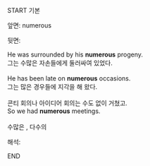 START
기본

앞면:
numerous


뒷면:
<div>He was surrounded by his <strong>numerous</strong> progeny. <br></div><div><div><div>그는 수많은 자손들에게 둘러싸여 있었다.</div></div></div><div><br></div><div><div>He has been late on <strong>numerous</strong> occasions. </div><div><div>그는 많은 경우들에 지각을 해 왔다.</div></div></div><div><br></div><div><div><div>콘티 회의나 아이디어 회의는 수도 없이 거쳤고.</div></div><div><div>So we had <strong>numerous</strong> meetings.</div></div></div><div><br></div><div>수많은 , 다수의<br></div>


해석:

END